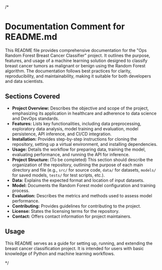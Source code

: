 /*
# Documentation Comment for README.md

This README file provides comprehensive documentation for the "Ops Random Forest Breast Cancer Classifier" project. It outlines the purpose, features, and usage of a machine learning solution designed to classify breast cancer tumors as malignant or benign using the Random Forest algorithm. The documentation follows best practices for clarity, reproducibility, and maintainability, making it suitable for both developers and data scientists.

## Sections Covered

- **Project Overview:** Describes the objective and scope of the project, emphasizing its application in healthcare and adherence to data science and DevOps standards.
- **Features:** Lists key functionalities, including data preprocessing, exploratory data analysis, model training and evaluation, model persistence, API inference, and CI/CD integration.
- **Installation:** Provides step-by-step instructions for cloning the repository, setting up a virtual environment, and installing dependencies.
- **Usage:** Details the workflow for preparing data, training the model, evaluating performance, and running the API for inference.
- **Project Structure:** (To be completed) This section should describe the organization of the repository, outlining the purpose of each main directory and file (e.g., `src/` for source code, `data/` for datasets, `models/` for saved models, `tests/` for test scripts, etc.).
- **Data:** Explains the expected format and location of input datasets.
- **Model:** Documents the Random Forest model configuration and training process.
- **Evaluation:** Describes the metrics and methods used to assess model performance.
- **Contributing:** Provides guidelines for contributing to the project.
- **License:** States the licensing terms for the repository.
- **Contact:** Offers contact information for project maintainers.

## Usage

This README serves as a guide for setting up, running, and extending the breast cancer classification project. It is intended for users with basic knowledge of Python and machine learning workflows.

*/
